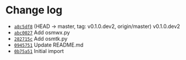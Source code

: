 # Change log

* [`a8c5df8`](https://github.com/HuidaeCho/openstreetmappy/commit/a8c5df8)  (HEAD -> master, tag: v0.1.0.dev2, origin/master) v0.1.0.dev2
* [`abc0027`](https://github.com/HuidaeCho/openstreetmappy/commit/abc0027)  Add osmwx.py
* [`282715c`](https://github.com/HuidaeCho/openstreetmappy/commit/282715c)  Add osmtk.py
* [`0945751`](https://github.com/HuidaeCho/openstreetmappy/commit/0945751)  Update README.md
* [`0b75a51`](https://github.com/HuidaeCho/openstreetmappy/commit/0b75a51)  Initial import
